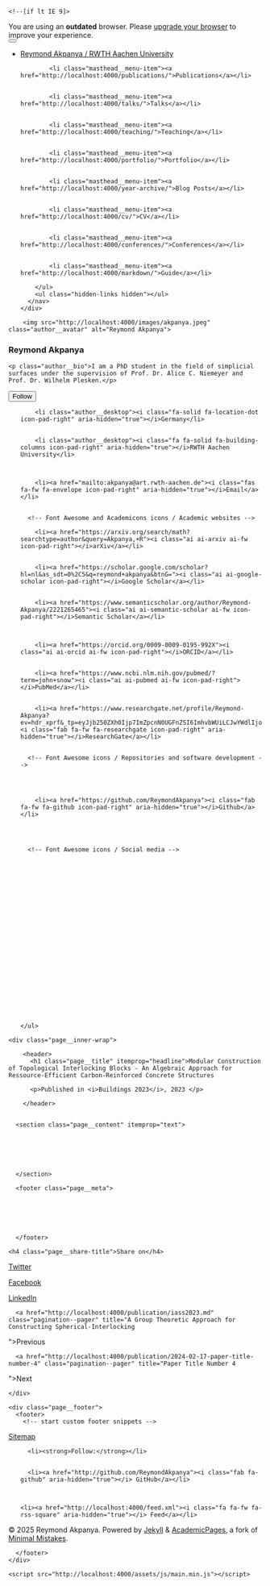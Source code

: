 

<!doctype html>
<html lang="en" class="no-js">
  <head>
    

<meta charset="utf-8">



<!-- begin SEO -->









<title>Modular Construction of Topological Interlocking Blocks - An Algebraic Approach for Ressource-Efficient Carbon-Reinforced Concrete Structures - Reymond Akpanya / RWTH Aachen University</title>







<meta property="og:locale" content="en-US">
<meta property="og:site_name" content="Reymond Akpanya / RWTH Aachen University">
<meta property="og:title" content="Modular Construction of Topological Interlocking Blocks - An Algebraic Approach for Ressource-Efficient Carbon-Reinforced Concrete Structures">


  <link rel="canonical" href="http://localhost:4000/publication/modularconstructionoftopologicalinterlockingblocks.md">
  <meta property="og:url" content="http://localhost:4000/publication/modularconstructionoftopologicalinterlockingblocks.md">



  <meta property="og:description" content="Sascha Stüttgen, Reymond Akpanya, Birgit Beckmann, Rostislav Chudoba, Daniel Robertz, Alice C. Niemeyer">





  

  





  <meta property="og:type" content="article">
  <meta property="article:published_time" content="2023-10-01T00:00:00-07:00">








  <script type="application/ld+json">
    {
      "@context" : "http://schema.org",
      "@type" : "Person",
      "name" : "Reymond Akpanya",
      "url" : "http://localhost:4000",
      "sameAs" : null
    }
  </script>






<!-- end SEO -->


<link href="http://localhost:4000/feed.xml" type="application/atom+xml" rel="alternate" title="Reymond Akpanya / RWTH Aachen University Feed">

<!-- http://t.co/dKP3o1e -->
<meta name="HandheldFriendly" content="True">
<meta name="MobileOptimized" content="320">
<meta name="viewport" content="width=device-width, initial-scale=1.0">

<script>
  document.documentElement.className = document.documentElement.className.replace(/\bno-js\b/g, '') + ' js ';
</script>

<!-- For all browsers -->
<link rel="stylesheet" href="http://localhost:4000/assets/css/main.css">

<meta http-equiv="cleartype" content="on">
    

<!-- start custom head snippets -->

<link rel="apple-touch-icon" sizes="57x57" href="http://localhost:4000/images/apple-touch-icon-57x57.png?v=M44lzPylqQ">
<link rel="apple-touch-icon" sizes="60x60" href="http://localhost:4000/images/apple-touch-icon-60x60.png?v=M44lzPylqQ">
<link rel="apple-touch-icon" sizes="72x72" href="http://localhost:4000/images/apple-touch-icon-72x72.png?v=M44lzPylqQ">
<link rel="apple-touch-icon" sizes="76x76" href="http://localhost:4000/images/apple-touch-icon-76x76.png?v=M44lzPylqQ">
<link rel="apple-touch-icon" sizes="114x114" href="http://localhost:4000/images/apple-touch-icon-114x114.png?v=M44lzPylqQ">
<link rel="apple-touch-icon" sizes="120x120" href="http://localhost:4000/images/apple-touch-icon-120x120.png?v=M44lzPylqQ">
<link rel="apple-touch-icon" sizes="144x144" href="http://localhost:4000/images/apple-touch-icon-144x144.png?v=M44lzPylqQ">
<link rel="apple-touch-icon" sizes="152x152" href="http://localhost:4000/images/apple-touch-icon-152x152.png?v=M44lzPylqQ">
<link rel="apple-touch-icon" sizes="180x180" href="http://localhost:4000/images/apple-touch-icon-180x180.png?v=M44lzPylqQ">
<link rel="icon" type="image/png" href="http://localhost:4000/images/favicon-32x32.png?v=M44lzPylqQ" sizes="32x32">
<link rel="icon" type="image/png" href="http://localhost:4000/images/android-chrome-192x192.png?v=M44lzPylqQ" sizes="192x192">
<link rel="icon" type="image/png" href="http://localhost:4000/images/favicon-96x96.png?v=M44lzPylqQ" sizes="96x96">
<link rel="icon" type="image/png" href="http://localhost:4000/images/favicon-16x16.png?v=M44lzPylqQ" sizes="16x16">
<link rel="manifest" href="http://localhost:4000/images/manifest.json?v=M44lzPylqQ">
<link rel="mask-icon" href="http://localhost:4000/images/safari-pinned-tab.svg?v=M44lzPylqQ" color="#000000">
<link rel="shortcut icon" href="/images/favicon.ico?v=M44lzPylqQ">
<meta name="msapplication-TileColor" content="#000000">
<meta name="msapplication-TileImage" content="http://localhost:4000/images/mstile-144x144.png?v=M44lzPylqQ">
<meta name="msapplication-config" content="http://localhost:4000/images/browserconfig.xml?v=M44lzPylqQ">
<meta name="theme-color" content="#ffffff">
<link rel="stylesheet" href="http://localhost:4000/assets/css/academicons.css"/>


<!-- Support for MatJax -->
<script src="https://cdnjs.cloudflare.com/polyfill/v3/polyfill.min.js?features=es6"></script>
<script id="MathJax-script" async src="https://cdn.jsdelivr.net/npm/mathjax@3/es5/tex-mml-chtml.js"></script>

<!-- end custom head snippets -->

  </head>

  <body>

    <!--[if lt IE 9]>
<div class="notice--danger align-center" style="margin: 0;">You are using an <strong>outdated</strong> browser. Please <a href="http://browsehappy.com/">upgrade your browser</a> to improve your experience.</div>
<![endif]-->
    

<div class="masthead">
  <div class="masthead__inner-wrap">
    <div class="masthead__menu">
      <nav id="site-nav" class="greedy-nav">
        <button><div class="navicon"></div></button>
        <ul class="visible-links">
          <li class="masthead__menu-item masthead__menu-item--lg"><a href="http://localhost:4000/">Reymond Akpanya / RWTH Aachen University</a></li>
          
            
            <li class="masthead__menu-item"><a href="http://localhost:4000/publications/">Publications</a></li>
          
            
            <li class="masthead__menu-item"><a href="http://localhost:4000/talks/">Talks</a></li>
          
            
            <li class="masthead__menu-item"><a href="http://localhost:4000/teaching/">Teaching</a></li>
          
            
            <li class="masthead__menu-item"><a href="http://localhost:4000/portfolio/">Portfolio</a></li>
          
            
            <li class="masthead__menu-item"><a href="http://localhost:4000/year-archive/">Blog Posts</a></li>
          
            
            <li class="masthead__menu-item"><a href="http://localhost:4000/cv/">CV</a></li>
          
            
            <li class="masthead__menu-item"><a href="http://localhost:4000/conferences/">Conferences</a></li>
          
            
            <li class="masthead__menu-item"><a href="http://localhost:4000/markdown/">Guide</a></li>
          
        </ul>
        <ul class="hidden-links hidden"></ul>
      </nav>
    </div>
  </div>
</div>

    





<div id="main" role="main">
  


  <div class="sidebar sticky">
  



<div itemscope itemtype="http://schema.org/Person">

  <div class="author__avatar">
    
    	<img src="http://localhost:4000/images/akpanya.jpeg" class="author__avatar" alt="Reymond Akpanya">
    
  </div>

  <div class="author__content">
    <h3 class="author__name">Reymond Akpanya</h3>
    
    <p class="author__bio">I am a PhD student in the field of simplicial surfaces under the supervision of Prof. Dr. Alice C. Niemeyer and Prof. Dr. Wilhelm Plesken.</p>
  </div>

  <div class="author__urls-wrapper">
    <button class="btn btn--inverse">Follow</button>
    <ul class="author__urls social-icons">
      <!-- Font Awesome icons / Biographic information  -->
      
        <li class="author__desktop"><i class="fa-solid fa-location-dot icon-pad-right" aria-hidden="true"></i>Germany</li>
      
      
        <li class="author__desktop"><i class="fa fa-solid fa-building-columns icon-pad-right" aria-hidden="true"></i>RWTH Aachen University</li>
      
      
      
        <li><a href="mailto:akpanya@art.rwth-aachen.de"><i class="fas fa-fw fa-envelope icon-pad-right" aria-hidden="true"></i>Email</a></li>
      

      <!-- Font Awesome and Academicons icons / Academic websites -->
      
        <li><a href="https://arxiv.org/search/math?searchtype=author&query=Akpanya,+R"><i class="ai ai-arxiv ai-fw icon-pad-right"></i>arXiv</a></li>
            
      
        <li><a href="https://scholar.google.com/scholar?hl=nl&as_sdt=0%2C5&q=reymond+akpanya&btnG="><i class="ai ai-google-scholar icon-pad-right"></i>Google Scholar</a></li>
      
      
        <li><a href="https://www.semanticscholar.org/author/Reymond-Akpanya/2221265465"><i class="ai ai-semantic-scholar ai-fw icon-pad-right"></i>Semantic Scholar</a></li>
      
      
      
        <li><a href="https://orcid.org/0009-0009-0195-992X"><i class="ai ai-orcid ai-fw icon-pad-right"></i>ORCID</a></li>
      
      
        <li><a href="https://www.ncbi.nlm.nih.gov/pubmed/?term=john+snow"><i class="ai ai-pubmed ai-fw icon-pad-right"></i>PubMed</a></li>
                              
      
        <li><a href="https://www.researchgate.net/profile/Reymond-Akpanya?ev=hdr_xprf&_tp=eyJjb250ZXh0Ijp7ImZpcnN0UGFnZSI6ImhvbWUiLCJwYWdlIjoiaG9tZSIsInBvc2l0aW9uIjoiZ2xvYmFsSGVhZGVyIn19"><i class="fab fa-fw fa-researchgate icon-pad-right" aria-hidden="true"></i>ResearchGate</a></li>
      

      <!-- Font Awesome icons / Repositories and software development -->
      
            
            
      
        <li><a href="https://github.com/ReymondAkpanya"><i class="fab fa-fw fa-github icon-pad-right" aria-hidden="true"></i>Github</a></li>
      
            
            

      <!-- Font Awesome icons / Social media -->
      
      
            
      
                  
                  
      
            
            
            
      
            
                  
            
      
            
            
      
              
      
                      
      
      
            
    </ul>
  </div>
</div>

  
  </div>


  <article class="page" itemscope itemtype="http://schema.org/CreativeWork">
    <meta itemprop="headline" content="Modular Construction of Topological Interlocking Blocks - An Algebraic Approach for Ressource-Efficient Carbon-Reinforced Concrete Structures">
    <meta itemprop="description" content="Sascha Stüttgen, Reymond Akpanya, Birgit Beckmann, Rostislav Chudoba, Daniel Robertz, Alice C. Niemeyer">
    <meta itemprop="datePublished" content="October 01, 2023">
    

    <div class="page__inner-wrap">
      
        <header>
          <h1 class="page__title" itemprop="headline">Modular Construction of Topological Interlocking Blocks - An Algebraic Approach for Ressource-Efficient Carbon-Reinforced Concrete Structures
</h1>
          
        
        
        
          <p>Published in <i>Buildings 2023</i>, 2023 </p>
            
        </header>
      

      <section class="page__content" itemprop="text">
        


        

        
      </section>

      <footer class="page__meta">
        
        




      </footer>

      

<section class="page__share">
  
    <h4 class="page__share-title">Share on</h4>
  

  <a href="https://twitter.com/intent/tweet?text=http://localhost:4000/publication/modularconstructionoftopologicalinterlockingblocks.md" class="btn btn--twitter" title="Share on Twitter"><i class="fab fa-twitter" aria-hidden="true"></i><span> Twitter</span></a>

  <a href="https://www.facebook.com/sharer/sharer.php?u=http://localhost:4000/publication/modularconstructionoftopologicalinterlockingblocks.md" class="btn btn--facebook" title="Share on Facebook"><i class="fab fa-facebook" aria-hidden="true"></i><span> Facebook</span></a>

  <a href="https://www.linkedin.com/shareArticle?mini=true&url=http://localhost:4000/publication/modularconstructionoftopologicalinterlockingblocks.md" class="btn btn--linkedin" title="Share on LinkedIn"><i class="fab fa-linkedin" aria-hidden="true"></i><span> LinkedIn</span></a>
</section>

      


  <nav class="pagination">
    
      <a href="http://localhost:4000/publication/iass2023.md" class="pagination--pager" title="A Group Theoretic Approach for Constructing Spherical-Interlocking
">Previous</a>
    
    
      <a href="http://localhost:4000/publication/2024-02-17-paper-title-number-4" class="pagination--pager" title="Paper Title Number 4
">Next</a>
    
  </nav>

    </div>

    
  </article>

  
  
</div>


    <div class="page__footer">
      <footer>
        <!-- start custom footer snippets -->
<a href="/sitemap/">Sitemap</a>
<!-- end custom footer snippets -->

        


<div class="page__footer-follow">
  <ul class="social-icons">
    
      <li><strong>Follow:</strong></li>
    
    
      <li><a href="http://github.com/ReymondAkpanya"><i class="fab fa-github" aria-hidden="true"></i> GitHub</a></li>
    
    
    
    <li><a href="http://localhost:4000/feed.xml"><i class="fa fa-fw fa-rss-square" aria-hidden="true"></i> Feed</a></li>
    
  </ul>
</div>


<div class="page__footer-copyright">&copy; 2025 Reymond Akpanya. Powered by <a href="http://jekyllrb.com" rel="nofollow">Jekyll</a> &amp; <a href="https://github.com/academicpages/academicpages.github.io">AcademicPages</a>, a fork of <a href="https://mademistakes.com/work/minimal-mistakes-jekyll-theme/" rel="nofollow">Minimal Mistakes</a>.</div>

      </footer>
    </div>

    <script src="http://localhost:4000/assets/js/main.min.js"></script>









  </body>
</html>

